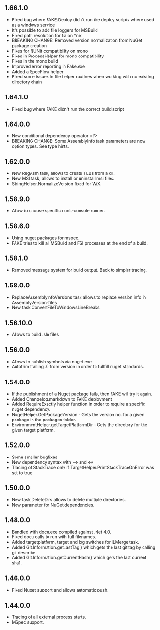 ## 1.66.1.0

* Fixed bug where FAKE.Deploy didn't run the deploy scripts where used as a windows service
* It's possible to add file loggers for MSBuild
* Fixed path resolution for fsi on *nix
* BREAKING CHANGE: Removed version normalization from NuGet package creation
* Fixes for NUNit compatibility on mono 
* Fixes in ProcessHelper for mono compatibility
* Fixes in the mono build
* Improved error reporting in Fake.exe
* Added a SpecFlow helper
* Fixed some issues in file helper routines when working with no existing directory chain

## 1.64.1.0

* Fixed bug where FAKE didn't run the correct build script

## 1.64.0.0

* New conditional dependency operator =?>
* BREAKING CHANGE: Some AssemblyInfo task parameters are now option types. See type hints.

## 1.62.0.0

* New RegAsm task, allows to create TLBs from a dll.
* New MSI task, allows to install or uninstall msi files.
* StringHelper.NormalizeVersion fixed for WiX.

## 1.58.9.0

* Allow to choose specific nunit-console runner.

## 1.58.6.0

* Using nuget packages for mspec.
* FAKE tries to kill all MSBuild and FSI processes at the end of a build.

## 1.58.1.0

* Removed message system for build output. Back to simpler tracing.

## 1.58.0.0

* ReplaceAssemblyInfoVersions task allows to replace version info in AssemblyVersion-files
* New task ConvertFileToWindowsLineBreaks

## 1.56.10.0

* Allows to build .sln files

## 1.56.0.0

* Allows to publish symbols via nuget.exe
* Autotrim trailing .0 from version in order to fullfill nuget standards.

## 1.54.0.0

* If the publishment of a Nuget package fails, then FAKE will try it again.
* Added Changelog.markdown to FAKE deployment
* Added RequireExactly helper function in order to require a specific nuget dependency.
* NugetHelper.GetPackageVersion - Gets the version no. for a given package in the packages folder.
* EnvironmentHelper.getTargetPlatformDir - Gets the directory for the given target platform.

## 1.52.0.0

* Some smaller bugfixes
* New dependency syntax with ==> and <=>
* Tracing of StackTrace only if TargetHelper.PrintStackTraceOnError was set to true

## 1.50.0.0

* New task DeleteDirs allows to delete multiple directories.
* New parameter for NuGet dependencies.

## 1.48.0.0

* Bundled with docu.exe compiled against .Net 4.0.
* Fixed docu calls to run with full filenames.
* Added targetplatform, target and log switches for ILMerge task.
* Added Git.Information.getLastTag() which gets the last git tag by calling git describe.
* Added Git.Information.getCurrentHash() which gets the last current sha1.

## 1.46.0.0

* Fixed Nuget support and allows automatic push.

## 1.44.0.0

* Tracing of all external process starts.
* MSpec support.
